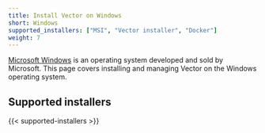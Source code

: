 ```yaml
---
title: Install Vector on Windows
short: Windows
supported_installers: ["MSI", "Vector installer", "Docker"]
weight: 7
---
```


[Microsoft Windows][windows] is an operating system developed and sold by Microsoft. This page covers installing and managing Vector on the Windows operating system.

## Supported installers

{{< supported-installers >}}

[windows]: https://www.microsoft.com/en-us/windows
